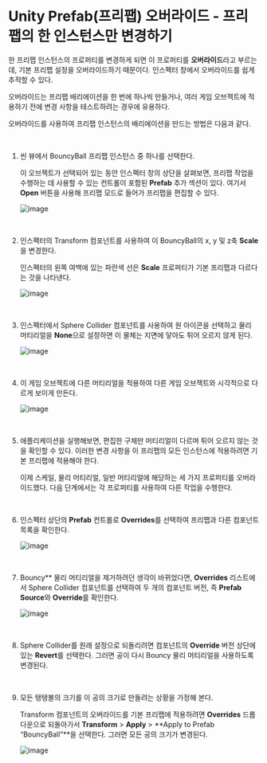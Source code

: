 # Unity Prefab(프리팹) 오버라이드 - 프리팹의 한 인스턴스만 변경하기

한 프리팹 인스턴스의 프로퍼티를 변경하게 되면 이 프로퍼티를 **오버라이드**라고 부르는데, 기본 프리팹 설정을 오버라이드하기 때문이다. 인스펙터 창에서 오버라이드를 쉽게 추적할 수 있다.

오버라이드는 프리팹 배리에이션을 한 번에 하나씩 만들거나, 여러 게임 오브젝트에 적용하기 전에 변경 사항을 테스트하려는 경우에 유용하다.

오버라이드를 사용하여 프리팹 인스턴스의 배리에이션을 만드는 방법은 다음과 같다.

<br>

1. 씬 뷰에서 BouncyBall 프리팹 인스턴스 중 하나를 선택한다.

   이 오브젝트가 선택되어 있는 동안 인스펙터 창의 상단을 살펴보면, 프리팹 작업을 수행하는 데 사용할 수 있는 컨트롤이 포함된 **Prefab** 추가 섹션이 있다. 여기서 **Open** 버튼을 사용해 프리팹 모드로 들어가 프리팹을 편집할 수 있다.

   ![image](https://github.com/SShinMJ/TIL/assets/82142527/0490b81a-3f42-4a29-ba85-36fb774bbfc2)

<br>

2. 인스펙터의 Transform 컴포넌트를 사용하여 이 BouncyBall의 x, y 및 z축 **Scale**을 변경한다.

   인스펙터의 왼쪽 여백에 있는 파란색 선은 **Scale** 프로퍼티가 기본 프리팹과 다르다는 것을 나타낸다.

   ![image](https://github.com/SShinMJ/TIL/assets/82142527/64a443a8-6a50-488e-9f45-4831afc45069)

<br>

3. 인스펙터에서 Sphere Collider 컴포넌트를 사용하여 원 아이콘을 선택하고 물리 머티리얼을 **None**으로 설정하면 이 물체는 지면에 닿아도 튀어 오르지 않게 된다.

   ![image](https://github.com/SShinMJ/TIL/assets/82142527/e7562114-a13f-4019-815a-ee2e86b4fd29)

<br>

4. 이 게임 오브젝트에 다른 머티리얼을 적용하여 다른 게임 오브젝트와 시각적으로 다르게 보이게 만든다.

   ![image](https://github.com/SShinMJ/TIL/assets/82142527/b331f29d-84f2-4fed-8103-ccf183263f02)

<br>

5. 애플리케이션을 실행해보면, 편집한 구체만 머티리얼이 다르며 튀어 오르지 않는 것을 확인할 수 있다. 이러한 변경 사항을 이 프리팹의 모든 인스턴스에 적용하려면 기본 프리팹에 적용해야 한다.

   이제 스케일, 물리 머티리얼, 일반 머티리얼에 해당하는 세 가지 프로퍼티를 오버라이드했다. 다음 단계에서는 각 프로퍼티를 사용하여 다른 작업을 수행한다.

<br>

6. 인스펙터 상단의 **Prefab** 컨트롤로 **Overrides**를 선택하여 프리팹과 다른 컴포넌트 목록을 확인한다.

   ![image](https://github.com/SShinMJ/TIL/assets/82142527/a122d38a-44cc-43d8-a275-df87915f97a2)

<br>

7. Bouncy** 물리 머티리얼을 제거하려던 생각이 바뀌었다면, **Overrides** 리스트에서 Sphere Collider 컴포넌트를 선택하여 두 개의 컴포넌트 버전, 즉 **Prefab Source**와 **Override**를 확인한다.

   ![image](https://github.com/SShinMJ/TIL/assets/82142527/a6c83914-9e03-4a9f-9fb4-60e9a445ad12)

<br>

8. Sphere Collider를 원래 설정으로 되돌리려면 컴포넌트의 **Override** 버전 상단에 있는 **Revert**를 선택한다. 그러면 공이 다시 Bouncy 물리 머티리얼을 사용하도록 변경된다.

<br>

9. 모든 탱탱볼의 크기를 이 공의 크기로 만들려는 상황을 가정해 본다.

   Transform 컴포넌트의 오버라이드를 기본 프리팹에 적용하려면 **Overrides** 드롭다운으로 되돌아가서 **Transform** > **Apply** > **Apply to Prefab “BouncyBall”**을 선택한다. 그러면 모든 공의 크기가 변경된다.

   ![image](https://github.com/SShinMJ/TIL/assets/82142527/c970e0c5-2c51-42fa-932b-a63b9a94348a)
